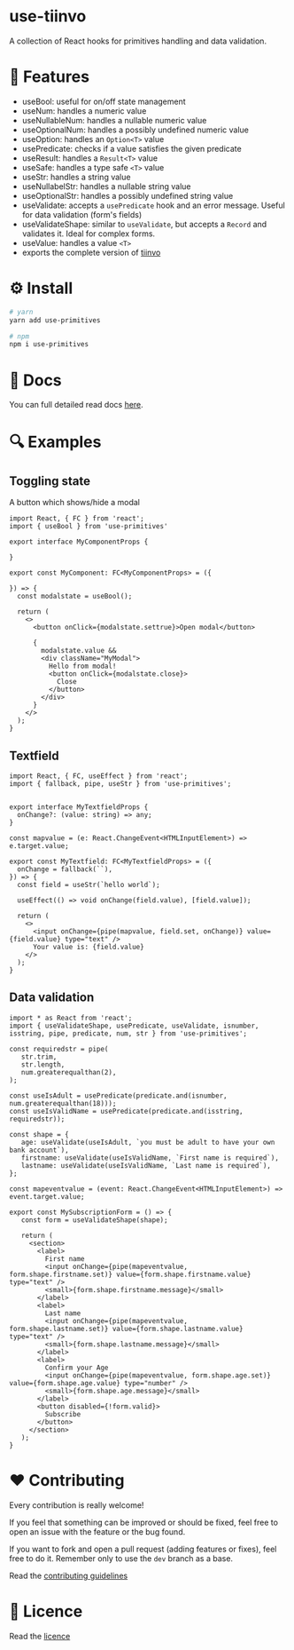 use-tiinvo
==========

A collection of React hooks for primitives handling and data validation.

# 🎉 Features

* useBool: useful for on/off state management
* useNum: handles a numeric value
* useNullableNum: handles a nullable numeric value
* useOptionalNum: handles a possibly undefined numeric value
* useOption: handles an `Option<T>` value
* usePredicate: checks if a value satisfies the given predicate
* useResult: handles a `Result<T>` value
* useSafe: handles a type safe `<T>` value
* useStr: handles a string value
* useNullabelStr: handles a nullable string value
* useOptionalStr: handles a possibly undefined string value
* useValidate: accepts a `usePredicate` hook and an error message. Useful for data validation (form's fields)
* useValidateShape: similar to `useValidate`, but accepts a `Record` and validates it. Ideal for complex forms.
* useValue: handles a value `<T>`
* exports the complete version of [tiinvo](https://github.com/octod/tiinvo)

# ⚙ Install

```bash
# yarn
yarn add use-primitives

# npm
npm i use-primitives
```

# 📖 Docs

You can full detailed read docs [here](./docs/README.md).

# 🔍 Examples

## Toggling state

A button which shows/hide a modal

```tsx
import React, { FC } from 'react';
import { useBool } from 'use-primitives'

export interface MyComponentProps {
  
}

export const MyComponent: FC<MyComponentProps> = ({

}) => {
  const modalstate = useBool();
  
  return (
    <>
      <button onClick={modalstate.settrue}>Open modal</button>

      {
        modalstate.value &&
        <div className="MyModal">
          Hello from modal!
          <button onClick={modalstate.close}>
            Close
          </button>
        </div>
      }
    </>
  );
}
```

## Textfield

```tsx
import React, { FC, useEffect } from 'react';
import { fallback, pipe, useStr } from 'use-primitives';


export interface MyTextfieldProps {
  onChange?: (value: string) => any;
}

const mapvalue = (e: React.ChangeEvent<HTMLInputElement>) => e.target.value;

export const MyTextfield: FC<MyTextfieldProps> = ({
  onChange = fallback(``),
}) => {
  const field = useStr(`hello world`);

  useEffect(() => void onChange(field.value), [field.value]);
  
  return (
    <>
      <input onChange={pipe(mapvalue, field.set, onChange)} value={field.value} type="text" />
      Your value is: {field.value}
    </>
  );
}
```

## Data validation

```tsx
import * as React from 'react';
import { useValidateShape, usePredicate, useValidate, isnumber, isstring, pipe, predicate, num, str } from 'use-primitives';

const requiredstr = pipe(
   str.trim,
   str.length,
   num.greaterequalthan(2),
);

const useIsAdult = usePredicate(predicate.and(isnumber, num.greaterequalthan(18)));
const useIsValidName = usePredicate(predicate.and(isstring, requiredstr));

const shape = {
   age: useValidate(useIsAdult, `you must be adult to have your own bank account`),
   firstname: useValidate(useIsValidName, `First name is required`),
   lastname: useValidate(useIsValidName, `Last name is required`),
};

const mapeventvalue = (event: React.ChangeEvent<HTMLInputElement>) => event.target.value;

export const MySubscriptionForm = () => {
   const form = useValidateShape(shape);

   return (
     <section>
       <label>
         First name
         <input onChange={pipe(mapeventvalue, form.shape.firstname.set)} value={form.shape.firstname.value} type="text" />
         <small>{form.shape.firstname.message}</small>
       </label>
       <label>
         Last name
         <input onChange={pipe(mapeventvalue, form.shape.lastname.set)} value={form.shape.lastname.value} type="text" />
         <small>{form.shape.lastname.message}</small>
       </label>
       <label>
         Confirm your Age
         <input onChange={pipe(mapeventvalue, form.shape.age.set)} value={form.shape.age.value} type="number" />
         <small>{form.shape.age.message}</small>
       </label>
       <button disabled={!form.valid}>
         Subscribe
       </button>
     </section>
   );
}

```

# ️❤️ Contributing

Every contribution is really welcome!

If you feel that something can be improved or should be fixed, feel free to open an issue with the feature or the bug found.

If you want to fork and open a pull request (adding features or fixes), feel free to do it. Remember only to use the `dev` branch as a base.

Read the [contributing guidelines](./CONTRIBUTING.md)

# 📃 Licence

Read the [licence](./LICENCE)
